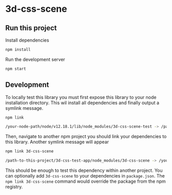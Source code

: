 # 3d-css-scene

## Run this project

Install dependencies

```bash
npm install
```

Run the development server

```bash
npm start
```

## Development

To locally test this library you must first expose this library to your node installation directory. This wil install all dependencies and finally output a symlink message.

```bash
npm link

/your-node-path/node/v12.18.1/lib/node_modules/3d-css-scene-test -> /path-to-this-project/3d-css-scene
```

Then, navigate to  another npm project you should link your dependencies to this library. Another symlink message will appear

```bash
npm link 3d-css-scene

/path-to-this-project/3d-css-test-app/node_modules/3d-css-scene -> /your-node-path/node/v12.18.1/lib/node_modules/3d-css-scene -> /path-to-3d-css-scene-project/3d-css-scene
```

This should be enough to test this dependency within another project. You can optionally add `3d-css-scene` to your dependencies in `package.json`. The `npm link 3d-css-scene` command would override the package from the npm registry.
